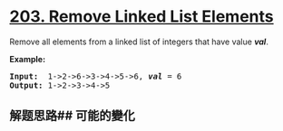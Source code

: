 # [203. Remove Linked List Elements](https://leetcode-cn.com/problems/remove-linked-list-elements/)
Remove all elements from a linked list of integers that have value **_val_**.

**Example:**


<pre><b>Input:</b>  1-&gt;2-&gt;6-&gt;3-&gt;4-&gt;5-&gt;6, <em><b>val</b></em> = 6
<b>Output:</b> 1-&gt;2-&gt;3-&gt;4-&gt;5
</pre>

## 解题思路## 可能的變化